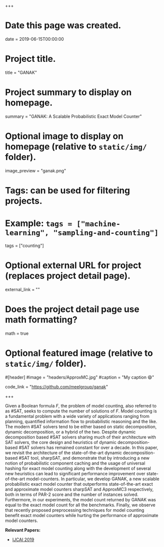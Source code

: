 +++
# Date this page was created.
date = 2019-06-15T00:00:00

# Project title.
title = "GANAK"

# Project summary to display on homepage.
summary = "GANAK: A Scalable Probabilistic Exact Model Counter"

# Optional image to display on homepage (relative to `static/img/` folder).
image_preview = "ganak.png"

# Tags: can be used for filtering projects.
# Example: `tags = ["machine-learning", "sampling-and-counting"]`
tags = ["counting"]

# Optional external URL for project (replaces project detail page).
external_link = ""

# Does the project detail page use math formatting?
math = true

# Optional featured image (relative to `static/img/` folder).
#[header]
#image = "headers/ApproxMC.jpg"
#caption = "My caption :smile:"

code_link = "https://github.com/meelgroup/ganak"

+++

Given a Boolean formula $F$, the problem of  model counting, also referred to as #SAT, seeks to compute the number of solutions of $F$. Model counting is a fundamental problem with a wide variety of applications ranging from planning, quantified information flow to probabilistic reasoning and the like. The modern #SAT solvers tend to be either based on static decomposition, dynamic decomposition, or a hybrid of the two. Despite dynamic decomposition based #SAT solvers sharing much of their architecture with SAT solvers, the core design and heuristics of dynamic decomposition-based #SAT solvers has remained constant for over a decade. In this paper, we revisit the architecture of the state-of-the-art dynamic decomposition-based #SAT tool, sharpSAT, and demonstrate that by introducing a new notion of probabilistic component caching and the usage of universal hashing for exact model counting along with the development of several new heuristics can lead to significant performance improvement over state-of-the-art model-counters. In particular, we develop GANAK, a new scalable probabilistic exact model counter that outperforms state-of-the-art exact and approximate model counters sharpSAT and ApproxMC3 respectively, both in terms of PAR-2 score and the number of instances solved. Furthermore, in our experiments, the model count returned by GANAK was equal to the exact model count for all the benchmarks. Finally, we observe that recently proposed preprocessing techniques for model counting benefit exact model counters while hurting the performance of approximate model counters.

**Relevant Papers:**

* [IJCAI 2019](https://www.comp.nus.edu.sg/~meel/Papers/ijcai19srsm.pdf "IJCAI 2019")
